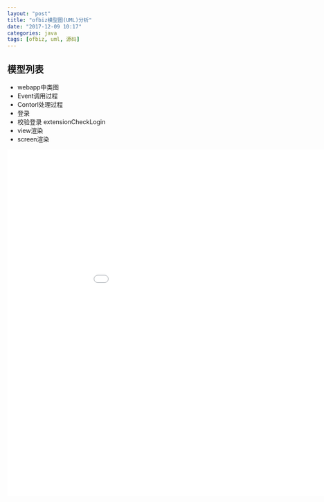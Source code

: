 ```yaml
---
layout: "post"
title: "ofbiz模型图(UML)分析"
date: "2017-12-09 10:17"
categories: java
tags: [ofbiz, uml, 源码]
---
```


## 模型列表

- webapp中类图
- Event调用过程
- Contorl处理过程
- 登录
- 校验登录 extensionCheckLogin
- view渲染
- screen渲染

<embed width="1000" height="800" src="/data/images/2017/09/OFBiz-UML.pdf" internalinstanceid="7">